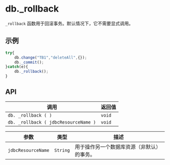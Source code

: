 # db._rollback

`_rollback` 函数用于回滚事务。默认情况下，它不需要显式调用。

## 示例

```javascript
try{
	db.change("TB1","deleteAll",{});
	db._commit();
}catch(e){
	db._rollback();
}
```

## API

| 调用 | 返回值 |
|---|---|
| `db. _rollback ( )` | `void` |
| `db. _rollback ( jdbcResourceName )` | `void` |

| 参数 | 类型 | 描述 |
|---|---|---|
| `jdbcResourceName` | `String` | 用于操作另一个数据库资源（非默认）的事务。 |